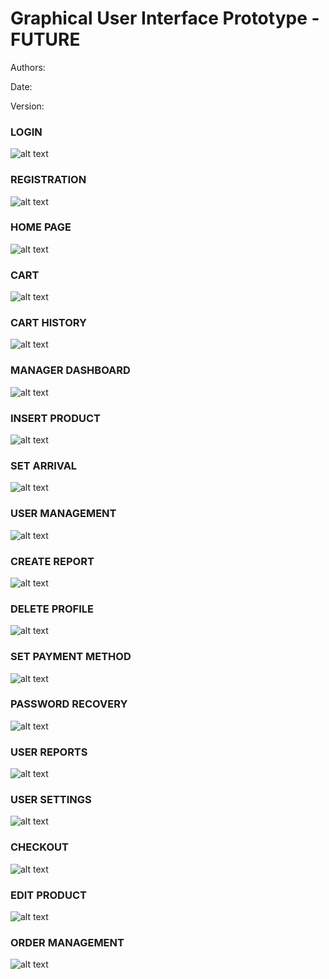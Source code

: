 # Graphical User Interface Prototype - FUTURE

Authors:

Date:

Version:

### LOGIN
![alt text](<images/GUI V2/ACCEDI.png>)

### REGISTRATION
![alt text](<images/GUI V2/REGISTER.png>)

### HOME PAGE
![alt text](<images/GUI V2/HomePage.png>)

### CART
![alt text](<images/GUI V2/Cart.png>)

### CART HISTORY
![alt text](<images/GUI V2/Cart History.png>)

### MANAGER DASHBOARD
![alt text](<images/GUI V2/Manager Dashboard.png>)

### INSERT PRODUCT
![alt text](<images/GUI V2/ARRIVAL SINGLE.png>)

### SET ARRIVAL
![alt text](<images/GUI V2/ARRIVAL MULTIPLE.png>)

### USER MANAGEMENT
![alt text](<images/GUI V2/USERS MANAGER.png>)

### CREATE REPORT
![alt text](<images/GUI V2/bug report.png>)

### DELETE PROFILE
![alt text](<images/GUI V2/Delete Profile confirmation.png>)

### SET PAYMENT METHOD
![alt text](<images/GUI V2/MANAGE PAYMENT METHOD.png>)

### PASSWORD RECOVERY
![alt text](<images/GUI V2/Password Recovery.png>)

### USER REPORTS
![alt text](<images/GUI V2/SHOW USER REPORTS.png>)

### USER SETTINGS
![alt text](<images/GUI V2/USER SETTINGS.png>)

### CHECKOUT
![alt text](<images/GUI V2/CHECKOUT.png>)

### EDIT PRODUCT
![alt text](<images/GUI V2/Edit Product.png>)


### ORDER MANAGEMENT
![alt text](<images/GUI V2/Order Managment.png>)

